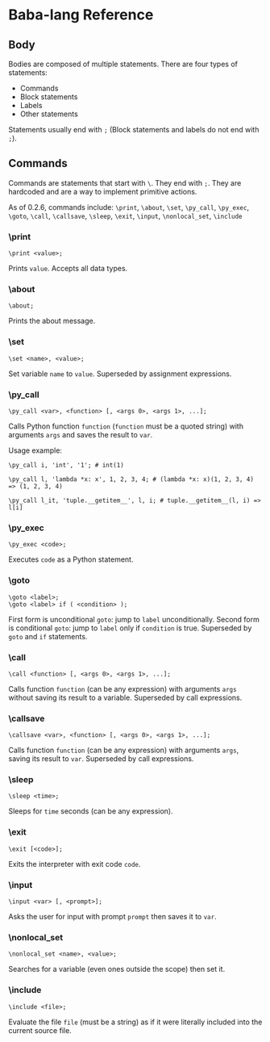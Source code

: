 # Baba-lang Reference

## Body
Bodies are composed of multiple statements. There are four types of statements:
- Commands
- Block statements
- Labels
- Other statements

Statements usually end with `;` (Block statements and labels do not end with `;`).

## Commands
Commands are statements that start with `\`. They end with `;`. They are hardcoded and are a way to implement primitive actions.

As of 0.2.6, commands include: `\print`, `\about`, `\set`, `\py_call`, `\py_exec`, `\goto`, `\call`, `\callsave`, `\sleep`, `\exit`, `\input`, `\nonlocal_set`, `\include`

### \print
```
\print <value>;
```
Prints `value`. Accepts all data types.

### \about
```
\about;
```
Prints the about message.

### \set
```
\set <name>, <value>;
```
Set variable `name` to `value`. Superseded by assignment expressions.

### \py_call
```
\py_call <var>, <function> [, <args 0>, <args 1>, ...];
```
Calls Python function `function` (`function` must be a quoted string) with arguments `args` and saves the result to `var`.

Usage example:
```
\py_call i, 'int', '1'; # int(1)

\py_call l, 'lambda *x: x', 1, 2, 3, 4; # (lambda *x: x)(1, 2, 3, 4) => (1, 2, 3, 4)

\py_call l_it, 'tuple.__getitem__', l, i; # tuple.__getitem__(l, i) => l[i]
```

### \py_exec
```
\py_exec <code>;
```
Executes `code` as a Python statement.

### \goto
```
\goto <label>;
\goto <label> if ( <condition> );
```
First form is unconditional `goto`: jump to `label` unconditionally.
Second form is conditional `goto`: jump to `label` only if `condition` is true.
Superseded by `goto` and `if` statements.

### \call
```
\call <function> [, <args 0>, <args 1>, ...];
```
Calls function `function` (can be any expression) with arguments `args` without saving its result to a variable.
Superseded by call expressions.

### \callsave
```
\callsave <var>, <function> [, <args 0>, <args 1>, ...];
```
Calls function `function` (can be any expression) with arguments `args`, saving its result to `var`.
Superseded by call expressions.

### \sleep
```
\sleep <time>;
```
Sleeps for `time` seconds (can be any expression).

### \exit
```
\exit [<code>];
```
Exits the interpreter with exit code `code`.

### \input
```
\input <var> [, <prompt>];
```
Asks the user for input with prompt `prompt` then saves it to `var`.

### \nonlocal_set
```
\nonlocal_set <name>, <value>;
```
Searches for a variable (even ones outside the scope) then set it.

### \include
```
\include <file>;
```
Evaluate the file `file` (must be a string) as if it were literally included into the current source file.

